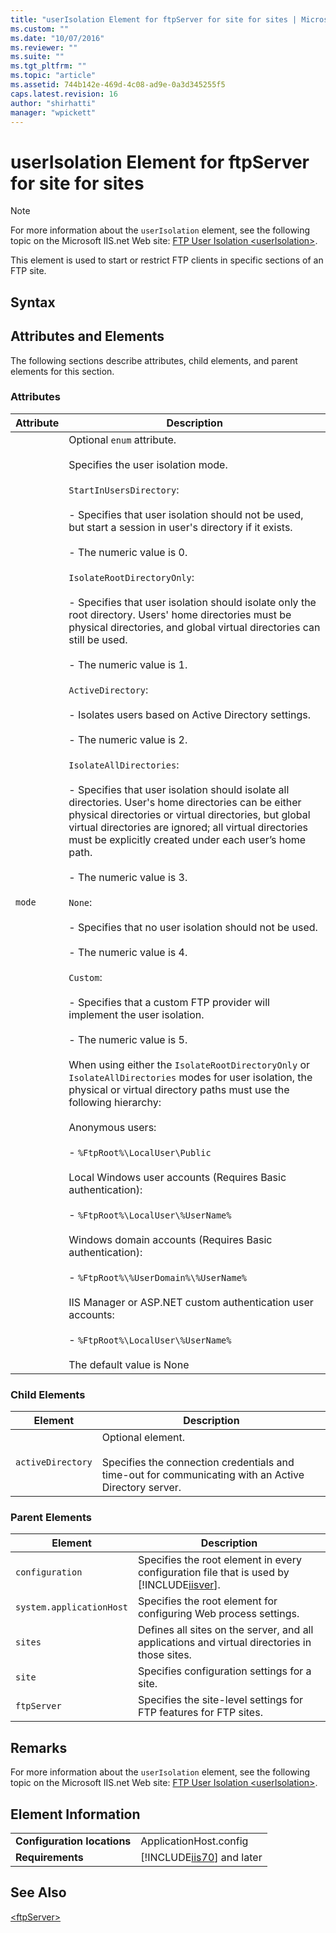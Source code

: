 ```yaml
---
title: "userIsolation Element for ftpServer for site for sites | Microsoft Docs"
ms.custom: ""
ms.date: "10/07/2016"
ms.reviewer: ""
ms.suite: ""
ms.tgt_pltfrm: ""
ms.topic: "article"
ms.assetid: 744b142e-469d-4c08-ad9e-0a3d345255f5
caps.latest.revision: 16
author: "shirhatti"
manager: "wpickett"
---
```

# userIsolation Element for ftpServer for site for sites
> [!NOTE]
>  For more information about the                  `userIsolation` element, see the following topic on the Microsoft IIS.net Web site:                  [FTP User Isolation \<userIsolation>](http://www.iis.net/ConfigReference/system.applicationHost/sites/site/ftpServer/userIsolation).  
  
 This element is used to start or restrict FTP clients in specific sections of an FTP site.  
  
## Syntax  
  
## Attributes and Elements  
 The following sections describe attributes, child elements, and parent elements for this section.  
  
### Attributes  
  
|Attribute|Description|  
|---------------|-----------------|  
|`mode`|Optional                                  `enum` attribute.<br /><br /> Specifies the user isolation mode.<br /><br /> `StartInUsersDirectory`:<br /><br /> - Specifies that user isolation should not be used, but start a session in user's directory if it exists.<br /><br /> - The numeric value is 0.<br /><br /> `IsolateRootDirectoryOnly`:<br /><br /> - Specifies that user isolation should isolate only the root directory. Users' home directories must be physical directories, and global virtual directories can still be used.<br /><br /> - The numeric value is 1.<br /><br /> `ActiveDirectory`:<br /><br /> - Isolates users based on Active Directory settings.<br /><br /> - The numeric value is 2.<br /><br /> `IsolateAllDirectories`:<br /><br /> - Specifies that user isolation should isolate all directories. User's home directories can be either physical directories or virtual directories, but global virtual directories are ignored; all virtual directories must be explicitly created under each user’s home path.<br /><br /> - The numeric value is 3.<br /><br /> `None`:<br /><br /> - Specifies that no user isolation should not be used.<br /><br /> - The numeric value is 4.<br /><br /> `Custom`:<br /><br /> - Specifies that a custom FTP provider will implement the user isolation.<br /><br /> - The numeric value is 5.<br /><br /> When using either the                                  `IsolateRootDirectoryOnly` or                                  `IsolateAllDirectories` modes for user isolation, the physical or virtual directory paths must use the following hierarchy:<br /><br /> Anonymous users:<br /><br /> - `%FtpRoot%\LocalUser\Public`<br /><br /> Local Windows user accounts (Requires Basic authentication):<br /><br /> -                                                  `%FtpRoot%\LocalUser\%UserName%`<br /><br /> Windows domain accounts (Requires Basic authentication):<br /><br /> -                                                  `%FtpRoot%\%UserDomain%\%UserName%`<br /><br /> IIS Manager or ASP.NET custom authentication user accounts:<br /><br /> -                                                 `%FtpRoot%\LocalUser\%UserName%`<br /><br /> The default value is None|  
  
### Child Elements  
  
|Element|Description|  
|-------------|-----------------|  
|`activeDirectory`|Optional element.<br /><br /> Specifies the connection credentials and time-out for communicating with an Active Directory server.|  
  
### Parent Elements  
  
|Element|Description|  
|-------------|-----------------|  
|`configuration`|Specifies the root element in every configuration file that is used by                                  [!INCLUDE[iisver](../../reference/admin/includes/iisver-md.md)].|  
|`system.applicationHost`|Specifies the root element for configuring Web process settings.|  
|`sites`|Defines all sites on the server, and all applications and virtual directories in those sites.|  
|`site`|Specifies configuration settings for a site.|  
|`ftpServer`|Specifies the site-level settings for FTP features for FTP sites.|  
  
## Remarks  
 For more information about the                  `userIsolation` element, see the following topic on the Microsoft IIS.net Web site:                  [FTP User Isolation \<userIsolation>](http://www.iis.net/ConfigReference/system.applicationHost/sites/site/ftpServer/userIsolation).  
  
## Element Information  
  
|||  
|-|-|  
|**Configuration locations**|ApplicationHost.config|  
|**Requirements**|[!INCLUDE[iis70](../../reference/admin/includes/iis70-md.md)] and later|  
  
## See Also  
 [\<ftpServer>](../../reference/admin/ftpserver-element-for-site-for-sites.md)
